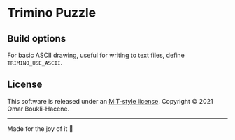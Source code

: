 # Trimino Puzzle

## Build options

For basic ASCII drawing, useful for writing to text files, define `TRIMINO_USE_ASCII`.

## License

This software is released under an [MIT-style license](LICENSE). Copyright © 2021 Omar Boukli-Hacene.

---

Made for the joy of it 🐳